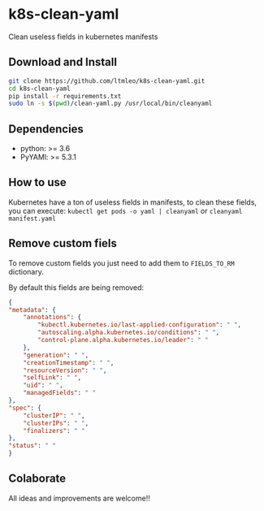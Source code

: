# k8s-clean-yaml
Clean useless fields in kubernetes manifests

## Download and Install

```bash
git clone https://github.com/ltmleo/k8s-clean-yaml.git
cd k8s-clean-yaml
pip install -r requirements.txt
sudo ln -s $(pwd)/clean-yaml.py /usr/local/bin/cleanyaml
```

## Dependencies
- python: >= 3.6
- PyYAMl: >= 5.3.1

## How to use
Kubernetes have a ton of useless fields in manifests, to clean these fields, you can execute:
`kubectl get pods -o yaml | cleanyaml`
or
`cleanyaml manifest.yaml`

## Remove custom fiels
To remove custom fields you just need to add them to `FIELDS_TO_RM` dictionary.

By default this fields are being removed:
```json
{
"metadata": {
    "annotations": {
        "kubectl.kubernetes.io/last-applied-configuration": " ",
        "autoscaling.alpha.kubernetes.io/conditions": " ",
        "control-plane.alpha.kubernetes.io/leader": " "
    },
    "generation": " ",
    "creationTimestamp": " ",
    "resourceVersion": " ",
    "selfLink": " ",
    "uid": " ",
    "managedFields": " "
},
"spec": {
    "clusterIP": " ",
    "clusterIPs": " ",
    "finalizers": " "
},
"status": " "
}
```


## Colaborate
All ideas and improvements are welcome!!
